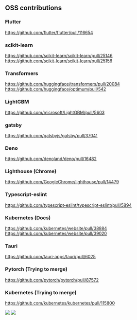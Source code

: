 ## OSS contributions
### Flutter
https://github.com/flutter/flutter/pull/116654

### scikit-learn
https://github.com/scikit-learn/scikit-learn/pull/25146
https://github.com/scikit-learn/scikit-learn/pull/25156

### Transformers
https://github.com/huggingface/transformers/pull/20084
https://github.com/huggingface/optimum/pull/542

### LightGBM
https://github.com/microsoft/LightGBM/pull/5603

### gatsby
https://github.com/gatsbyjs/gatsby/pull/37041

### Deno
https://github.com/denoland/deno/pull/16482

### Lighthouse (Chrome)
https://github.com/GoogleChrome/lighthouse/pull/14479

### Typescript-eslint
https://github.com/typescript-eslint/typescript-eslint/pull/5894

### Kubernetes (Docs)
https://github.com/kubernetes/website/pull/38884
https://github.com/kubernetes/website/pull/39020

### Tauri
https://github.com/tauri-apps/tauri/pull/6025

### Pytorch (Trying to merge)
https://github.com/pytorch/pytorch/pull/87572

### Kubernetes (Trying to merge)
https://github.com/kubernetes/kubernetes/pull/115800

<a href="https://github.com/shogohida/github-readme-stats">
  <img align="left" src="https://github-readme-stats.vercel.app/api?username=shogohida&count_private=true&show_icons=true" />
</a>
<a href="https://github.com/shogohida/github-readme-stats">
  <img align="left" src="https://github-readme-stats.vercel.app/api/top-langs/?username=shogohida" />
</a>
